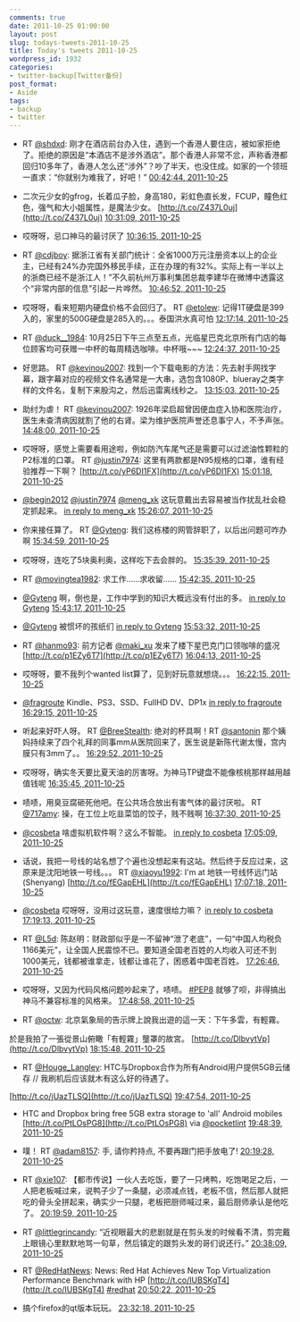 ```yaml
---
comments: true
date: 2011-10-25 01:00:00
layout: post
slug: todays-tweets-2011-10-25
title: Today's tweets 2011-10-25
wordpress_id: 1932
categories:
- twitter-backup[Twitter备份]
post_format:
- Aside
tags:
- backup
- twitter
---
```





  * RT [@shdxd](http://twitter.com/shdxd): 刚才在酒店前台办入住，遇到一个香港人要住店，被如家拒绝了。拒绝的原因是“本酒店不是涉外酒店”。那个香港人非常不忿，声称香港都回归10多年了，香港人怎么还“涉外”？吵了半天，也没住成。如家的一个领班一直求：“你就别为难我了，好吧！” [00:42:44, 2011-10-25](http://twitter.com/gfrog/statuses/128511754614489088)





  * 二次元少女的gfrog，长着瓜子脸，身高180，彩虹色直长发，FCUP，瞳色红色，强气和大小姐属性，是魔法少女。 [http://t.co/Z437L0uj](http://t.co/Z437L0uj) [10:31:09, 2011-10-25](http://twitter.com/gfrog/statuses/128659832151617536)





  * 哎呀呀，忌口神马的最讨厌了 [10:36:15, 2011-10-25](http://twitter.com/gfrog/statuses/128661117550596096)





  * RT [@cdjboy](http://twitter.com/cdjboy): 据浙江省有关部门统计：全省1000万元注册资本以上的企业主，已经有24%办完国外移民手续，正在办理的有32%。实际上有一半以上的浙商已经不是浙江人！”不久前杭州万事利集团总裁李建华在微博中透露这个“非常内部的信息”引起一片哗然。 [10:46:52, 2011-10-25](http://twitter.com/gfrog/statuses/128663788709871616)





  * 哎呀呀，看来短期内硬盘价格不会回归了。 RT [@etolew](http://twitter.com/etolew): 记得1T硬盘是399入的，家里的500G硬盘是285入的。。。泰国洪水真可怕 [12:17:14, 2011-10-25](http://twitter.com/gfrog/statuses/128686530855321600)





  * RT [@duck__1984](http://twitter.com/duck__1984): 10月25日下午三点至五点，光临星巴克北京所有门店的每位顾客均可获赠一中杯的每周精选咖啡。中杯哦~~~ [12:24:37, 2011-10-25](http://twitter.com/gfrog/statuses/128688391012360192)





  * 好思路。 RT [@kevinou2007](http://twitter.com/kevinou2007): 找到一个下载电影的方法：先去射手网找字幕，跟字幕对应的视频文件名通常是一大串，选包含1080P、blueray之类字样的文件名，复制下来股沟之，然后迅雷离线秒之。 [13:15:03, 2011-10-25](http://twitter.com/gfrog/statuses/128701082716217344)





  * 助纣为虐！ RT [@kevinou2007](http://twitter.com/kevinou2007): 1926年梁启超曾因便血症入协和医院治疗，医生未查清病因就割了他的右肾。梁为维护医院声誉还息事宁人，不予声张。 [14:48:00, 2011-10-25](http://twitter.com/gfrog/statuses/128724472642535424)





  * 哎呀呀，感觉上需要看用途啦，例如防汽车尾气还是需要可以过滤油性颗粒的P2标准的口罩。 RT [@justin7974](http://twitter.com/justin7974): 这里有两款都是N95规格的口罩，谁有经验推荐一下啊？ [http://t.co/yP6DI1FX](http://t.co/yP6DI1FX) [15:01:18, 2011-10-25](http://twitter.com/gfrog/statuses/128727820443725825)





  * [@begin2012](http://twitter.com/begin2012) [@justin7974](http://twitter.com/justin7974) [@meng_xk](http://twitter.com/meng_xk) 这玩意戴出去容易被当作扰乱社会稳定抓起来。 [in reply to meng_xk](http://twitter.com/meng_xk/statuses/128731122686361600) [15:26:07, 2011-10-25](http://twitter.com/gfrog/statuses/128734063426142210)





  * 你来接任算了。 RT [@Gyteng](http://twitter.com/Gyteng): 我们这栋楼的网管辞职了，以后出问题可咋办啊 [15:34:59, 2011-10-25](http://twitter.com/gfrog/statuses/128736295869616129)





  * 哎呀呀，连吃了5块奥利奥，这样吃下去会胖的。 [15:35:39, 2011-10-25](http://twitter.com/gfrog/statuses/128736464904269824)





  * RT [@movingtea1982](http://twitter.com/movingtea1982): 求工作……求收留…… [15:42:35, 2011-10-25](http://twitter.com/gfrog/statuses/128738210829443072)





  * [@Gyteng](http://twitter.com/Gyteng) 啊，倒也是，工作中学到的知识大概远没有付出的多。 [in reply to Gyteng](http://twitter.com/Gyteng/statuses/128737231421710336) [15:43:17, 2011-10-25](http://twitter.com/gfrog/statuses/128738384771424256)





  * [@Gyteng](http://twitter.com/Gyteng) 被惯坏的孩纸们 [in reply to Gyteng](http://twitter.com/Gyteng/statuses/128740028795977728) [15:53:32, 2011-10-25](http://twitter.com/gfrog/statuses/128740963345637376)





  * RT [@hanmo93](http://twitter.com/hanmo93): 前方记者 [@maki_xu](http://twitter.com/maki_xu) 发来了楼下星巴克门口领咖啡的盛况 [http://t.co/p1EZy6T7](http://t.co/p1EZy6T7) [16:04:13, 2011-10-25](http://twitter.com/gfrog/statuses/128743651101773824)





  * 哎呀呀，要不我列个wanted list算了，见到好玩意就想烧。。。 [16:22:15, 2011-10-25](http://twitter.com/gfrog/statuses/128748190592798721)





  * [@fragroute](http://twitter.com/fragroute) Kindle、PS3、SSD、FullHD DV、DP1x [in reply to fragroute](http://twitter.com/fragroute/statuses/128749448602980352) [16:29:15, 2011-10-25](http://twitter.com/gfrog/statuses/128749951831392256)





  * 听起来好吓人呀。 RT [@BreeStealth](http://twitter.com/BreeStealth): 绝对的杯具啊！RT [@santonin](http://twitter.com/santonin) 那个姨妈持续来了四个礼拜的同事mm从医院回来了，医生说是新陈代谢太慢，宫内膜只有3mm了。。 [16:29:52, 2011-10-25](http://twitter.com/gfrog/statuses/128750107351982080)





  * 哎呀呀，确实冬天要比夏天油的厉害呀。为神马TP键盘不能像核桃那样越用越值钱呢 [16:35:45, 2011-10-25](http://twitter.com/gfrog/statuses/128751590470463488)





  * 啧啧，用臭豆腐砸死他吧。在公共场合放出有害气体的最讨厌啦。 RT [@717amy](http://twitter.com/717amy): 操，在工位上吃韭菜馅的饺子，贱不贱啊 [16:37:30, 2011-10-25](http://twitter.com/gfrog/statuses/128752030301949952)





  * [@cosbeta](http://twitter.com/cosbeta) 啥虚拟机软件啊？这么不智能。 [in reply to cosbeta](http://twitter.com/cosbeta/statuses/128758130141179904) [17:05:09, 2011-10-25](http://twitter.com/gfrog/statuses/128758986102149120)





  * 话说，我把一号线的站名想了个遍也没想起来有这站。然后终于反应过来，这原来是沈阳地铁一号线。。。 RT [@xiaoyu1992](http://twitter.com/xiaoyu1992): I'm at 地铁一号线怀远门站 (Shenyang) [http://t.co/fEGapEHL](http://t.co/fEGapEHL) [17:07:18, 2011-10-25](http://twitter.com/gfrog/statuses/128759528392110080)





  * [@cosbeta](http://twitter.com/cosbeta) 哎呀呀，没用过这玩意，速度很给力嘛？ [in reply to cosbeta](http://twitter.com/cosbeta/statuses/128759158148308992) [17:19:13, 2011-10-25](http://twitter.com/gfrog/statuses/128762527436906496)





  * RT [@L5d](http://twitter.com/L5d): 陈赵明：财政部似乎是一不留神“泄了老底”，一句“中国人均税负1166美元”，让全国人民震惊不已。要知道全国老百姓的人均收入可还不到1000美元，钱都被谁拿走，钱都让谁花了，困惑着中国老百姓。 [17:26:46, 2011-10-25](http://twitter.com/gfrog/statuses/128764428500996097)





  * 哎呀呀，又因为代码风格问题吵起来了，啧啧。 [#PEP8](http://search.twitter.com/search?q=%23PEP8) 就够了呗，非得搞出神马不兼容标准的风格来。 [17:48:58, 2011-10-25](http://twitter.com/gfrog/statuses/128770015506857985)





  * RT [@octw](http://twitter.com/octw): 北京氣象局的告示牌上說我出遊的這一天：下午多雲，有輕霧。

於是我拍了一張從景山俯瞰「有輕霧」壟罩的故宮。 [http://t.co/DlbvytVp](http://t.co/DlbvytVp) [18:15:48, 2011-10-25](http://twitter.com/gfrog/statuses/128776766834749440)





  * RT [@Houge_Langley](http://twitter.com/Houge_Langley): HTC与Dropbox合作为所有Android用户提供5GB云储存 // 我刷机后应该就木有这么好的待遇了。

[http://t.co/jUazTLSQ](http://t.co/jUazTLSQ) [19:47:54, 2011-10-25](http://twitter.com/gfrog/statuses/128799942780256258)





  * HTC and Dropbox bring free 5GB extra storage to 'all' Android mobiles [http://t.co/PtLOsPG8](http://t.co/PtLOsPG8) via [@pocketlint](http://twitter.com/pocketlint) [19:48:39, 2011-10-25](http://twitter.com/gfrog/statuses/128800134736785408)





  * 噗！ RT [@adam8157](http://twitter.com/adam8157): 手, 请你矜持点, 不要再跟门把手放电了! [20:19:28, 2011-10-25](http://twitter.com/gfrog/statuses/128807889283461120)





  * RT [@xie107](http://twitter.com/xie107): 【都市传说】一伙人去吃饭，要了一只烤鸭，吃饱喝足之后，一人把老板喊过来，说鸭子少了一条腿，必须减点钱，老板不信，然后那人就把吃的骨头全拼起来，确实少一只腿，老板把厨师喊过来，最后厨师承认是他吃了。 [20:19:59, 2011-10-25](http://twitter.com/gfrog/statuses/128808018224754688)





  * RT [@littlegrincandy](http://twitter.com/littlegrincandy): “近视眼最大的悲剧就是在剪头发的时候看不清，剪完戴上眼镜心里默默地骂一句草，然后镇定的跟剪头发的哥们说还行。” [20:38:09, 2011-10-25](http://twitter.com/gfrog/statuses/128812588673925120)





  * RT [@RedHatNews](http://twitter.com/RedHatNews): News: Red Hat Achieves New Top Virtualization Performance Benchmark with HP [http://t.co/IUBSKgT4](http://t.co/IUBSKgT4) [#redhat](http://search.twitter.com/search?q=%23redhat) [20:50:22, 2011-10-25](http://twitter.com/gfrog/statuses/128815665132994560)





  * 搞个firefox的qt版本玩玩。 [23:32:18, 2011-10-25](http://twitter.com/gfrog/statuses/128856417540124672)




